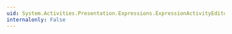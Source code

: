 ```yaml
---
uid: System.Activities.Presentation.Expressions.ExpressionActivityEditor.Expression
internalonly: False
---
```

